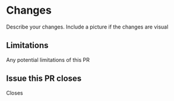 # Changes

Describe your changes. Include a picture if the changes are visual

## Limitations

Any potential limitations of this PR

## Issue this PR closes

Closes 